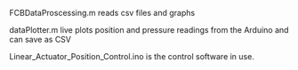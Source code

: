 FCBDataProscessing.m reads csv files and graphs

dataPlotter.m live plots position and pressure readings from the Arduino and can save as CSV

Linear_Actuator_Position_Control.ino is the control software in use.

